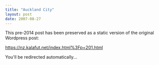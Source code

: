 ```yaml
---
title: "Auckland City"
layout: post
date: 2007-08-27
---
```


This pre-2014 post has been preserved as a static version of the original Wordpress post:

https://nz.kalafut.net/index.html%3Fp=201.html

You'll be redirected automatically...

<head>
  <meta http-equiv="refresh" content="5;url=https://nz.kalafut.net/index.html%3Fp=201.html">
</head>

